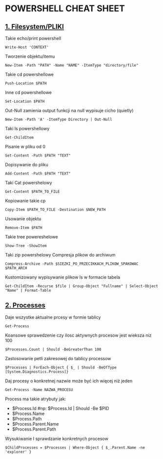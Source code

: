 # POWERSHELL CHEAT SHEET



## [1. Filesystem/PLIKI]()
  
  
 Takie echo/print powershell 
  ```
  Write-Host 'CONTEXT'
  ```
  
  Tworzenie objektu/itemu
  ```
  New-Item -Path "PATH" -Name "NAME" -ItemType "directory/file" 
  ```
 
 Takie cd powershellowe
  ```
  Push-Location $PATH 
  ```
  
  Inne cd powershellowe
  ```
  Set-Location $PATH
  ```
  
  Out-Null zamienia output funkcji na null wypisuje cicho (quietly)
  ```
  New-Item -Path 'A' -ItemType Directory | Out-Null 
  ```
  
  Taki ls powershellowy
  ```
  Get-ChildItem 
  ```
  
  Pisanie w pliku od 0
  ```
  Set-Content -Path $PATH "TEXT"
  ```
  
  Dopisywanie do pliku
  ```
  Add-Content -Path $PATH "TEXT"
  ```

  Taki Cat powershelowy
  ```
  Get-Content $PATH_TO_FILE 
  ```

  Kopiowanie takie cp
  ```
  Copy-Item $PATH_TO_FILE -Destination $NEW_PATH 
  ```
  
  Usowanie objektu
  ```
  Remove-Item $PATH 
  ```

  Takie tree powereshelowe
  ```
  Show-Tree -ShowItem 
  ```

  Taki zip powershelowy
  Compresja plikow do archiwum
  ```
  Compress-Archive -Path $SIEZKI_PO_PRZECIKKACH_PLIKOW_SPAKOWAC $PATH_ARCH 
  ```
  
  Kustomizowany wypisywanie plikow ls w formacie tabela
  ```
  Get-ChildItem -Recurse $file | Group-Object "Fullname" | Select-Object "Name" | Format-Table 
  ```


## [2. Processes]()

  Daje wszystke aktualne prcesy w formie tablicy
  ```
  Get-Process 
  ```

  Koansowe sprawedzenie czy ilosc aktywnych procesow jest wieksza niz 100
  ```
  $Processes.Count | Should -BeGreaterThan 100
  ```

  Zastosowanie petli zakresowej do tablicy processow
  ```
  $Processes | ForEach-Object { $_ | Should -BeOfType [System.Diagnostics.Process]} 
  ```

  Daj procesy o konkretnej nazwie może być ich więcej niż jeden
  ```
  Get-Process -Name NAZWA_PROCESU
  ```
  Process ma takie atrybuty jak:
  - $Process.Id #np: $Process.Id | Should -Be $PID
  - $Process.Name
  - $Process.Path
  - $Process.Parent.Name
  - $Process.Parent.Path




  Wysukiwanie I sprawdzanie konkretnych procesow
  ```
  $ChildProcesses = $Processes | Where-Object { $_.Parent.Name -ne 'explorer' }
  ```
  
  ```

  ```

  ```

  ```

  ```

  ```

  ```

  ```

  ```

  ```

  ```

  ```

  ```

  ```

  ```

  ```

  ```

  ```

  ```

  ```

  ```

  ```

  ```

  ```


